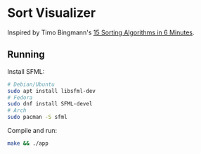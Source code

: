 # Sort Visualizer

Inspired by Timo Bingmann's [15 Sorting Algorithms in 6 Minutes](https://www.youtube.com/watch?v=kPRA0W1kECg).

## Running

Install SFML:

```bash
# Debian/Ubuntu
sudo apt install libsfml-dev
# Fedora
sudo dnf install SFML-devel
# Arch
sudo pacman -S sfml
```

Compile and run:

```bash
make && ./app
```
